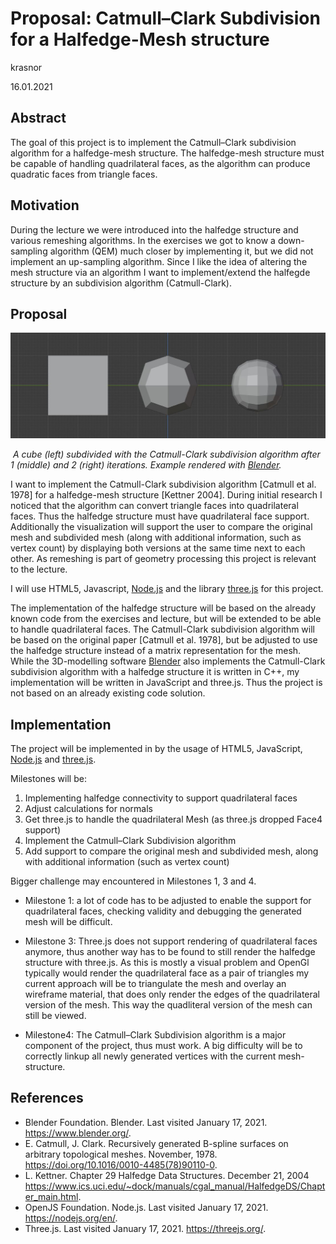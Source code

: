 # Proposal: Catmull–Clark Subdivision for a Halfedge-Mesh structure

krasnor

16.01.2021

## Abstract

The goal of this project is to implement the Catmull–Clark subdivision algorithm for a halfedge-mesh structure. The halfedge-mesh structure must be capable of handling quadrilateral faces, as the algorithm can produce quadratic faces from triangle faces.

## Motivation

During the lecture we were introduced into the halfedge structure and various remeshing algorithms. In the exercises we got to know a down-sampling algorithm (QEM) much closer by implementing it, but we did not implement an up-sampling algorithm. Since I like the idea of altering the mesh structure via an algorithm I want to implement/extend the halfegde structure by an subdivision algorithm (Catmull-Clark). 

## Proposal

![](assets/subdivision_example.jpg)

​		*A cube (left) subdivided with the Catmull-Clark subdivision algorithm after 1 (middle) and 2 (right) iterations. Example rendered with [Blender](https://www.blender.org/).*

I want to implement the Catmull-Clark subdivision algorithm [Catmull et al. 1978] for a halfedge-mesh structure [Kettner 2004]. During initial research I noticed that the algorithm can convert triangle faces into quadrilateral faces. Thus the halfedge structure must have quadrilateral face support. Additionally the visualization will support the user to compare the original mesh and subdivided mesh (along with additional information, such as vertex count) by displaying both versions at the same time next to each other. As remeshing is part of geometry processing this project is relevant to the lecture. 

I will use HTML5, Javascript, [Node.js](https://nodejs.org/) and the library [three.js](http://threejs.org/) for this project. 

The implementation of the halfedge structure will be based on the already known code from the exercises and lecture, but will be extended to be able to handle quadrilateral faces. The Catmull-Clark subdivision algorithm will be based on the original paper [Catmull et al. 1978], but be adjusted to use the halfedge structure instead of a matrix representation for the mesh. While the 3D-modelling software [Blender](https://www.blender.org/) also implements the Catmull-Clark subdivision algorithm with a halfedge structure it is written in C++, my implementation will be written in JavaScript and three.js. Thus the project is not based on an already existing code solution.

## Implementation

The project will be implemented in by the usage of HTML5, JavaScript, [Node.js](https://nodejs.org/) and [three.js](http://threejs.org/). 

Milestones will be:

1. Implementing halfedge connectivity to support quadrilateral faces
2. Adjust calculations for normals
3. Get three.js to handle the quadrilateral Mesh (as three.js dropped Face4 support)
4. Implement the Catmull–Clark Subdivision algorithm
5. Add support to compare the original mesh and subdivided mesh, along with additional information (such as vertex count)

Bigger challenge may encountered in Milestones 1, 3 and 4. 

- Milestone 1: a lot of code has to be adjusted to enable the support for quadrilateral faces, checking validity and debugging the generated mesh will be difficult.
- Milestone 3: Three.js does not support rendering of quadrilateral faces anymore,  thus another way has to be found to still render the halfedge structure with three.js. As this is mostly a visual problem and OpenGl typically would render the quadrilateral face as a pair of triangles my current approach will be to triangulate the mesh and overlay an wireframe material, that does only render the edges of the quadrilateral version of the mesh. This way the quadliteral version of the mesh can still be viewed.

- Milestone4:  The Catmull–Clark Subdivision algorithm is a major component of the project, thus must work. A big difficulty will be to correctly linkup all newly generated vertices with the current mesh-structure.  

## References

- Blender Foundation. Blender. Last visited January 17, 2021. https://www.blender.org/.
- E. Catmull, J. Clark. Recursively generated B-spline surfaces on arbitrary topological meshes. November, 1978. https://doi.org/10.1016/0010-4485(78)90110-0.
- L. Kettner. Chapter 29 Halfedge Data Structures. December 21, 2004 https://www.ics.uci.edu/~dock/manuals/cgal_manual/HalfedgeDS/Chapter_main.html.
- OpenJS Foundation. Node.js. Last visited January 17, 2021. https://nodejs.org/en/.
- Three.js. Last visited January 17, 2021. https://threejs.org/.
